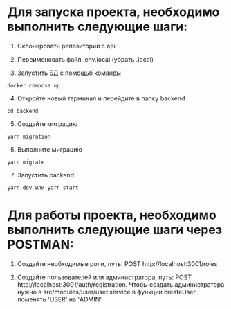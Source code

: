 # Для запуска проекта, необходимо выполнить следующие шаги:

1. Склонировать репозиторий с api

2. Переименовать файл .env.local (убрать .local)

3. Запустить БД с помощьб команды
```
docker compose up
```

4. Откройте новый терминал и перейдите в папку backend
```
cd backend
```

5. Создайте миграцию
```
yarn migration
```

5. Выполните миграцию
```
yarn migrate
```

7. Запустить backend 
```
yarn dev или yarn start
```

# Для работы проекта, необходимо выполнить следующие шаги через POSTMAN:

1. Создайте необходимые роли, путь: POST http://localhost:3001/roles

2. Создайте пользователей или администратора, путь: POST http://localhost:3001/auth/registration. 
Чтобы создать администратора нужно в src/modules/user/user.service в функции createUser поменять 'USER' на 'ADMIN'
